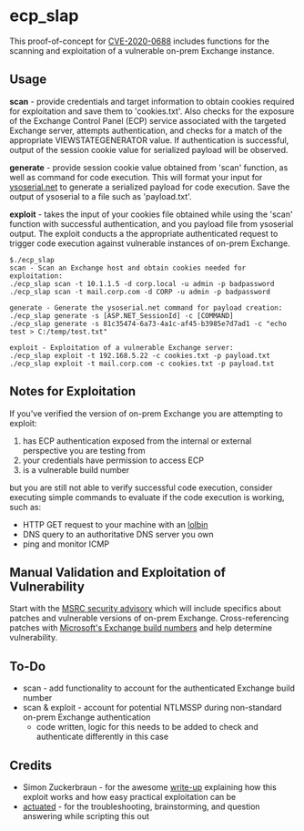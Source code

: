 
# ecp_slap
This proof-of-concept for [CVE-2020-0688](https://cve.mitre.org/cgi-bin/cvename.cgi?name=CVE-2020-0688)  includes functions for the scanning and exploitation of a vulnerable on-prem Exchange instance.  

## Usage
**scan** - provide credentials and target information to obtain cookies required for exploitation and save them to 'cookies.txt'. Also checks for the exposure of the Exchange Control Panel (ECP) service associated with the targeted Exchange server, attempts authentication, and checks for a match of the appropriate VIEWSTATEGENERATOR value. If authentication is successful, output of the session cookie value for serialized payload will be observed.

**generate** -  provide session cookie value obtained from 'scan' function, as well as command for code execution. This will format your input for [ysoserial.net](https://github.com/pwntester/ysoserial.net)  to generate a serialized payload for code execution. Save the output of ysoserial to a file such as 'payload.txt'.

**exploit** - takes the input of your cookies file obtained while using the 'scan' function with successful authentication, and you payload file from ysoserial output. The exploit conducts a the appropriate authenticated request to trigger code execution against vulnerable instances of on-prem Exchange.
```
$./ecp_slap
scan - Scan an Exchange host and obtain cookies needed for exploitation:
./ecp_slap scan -t 10.1.1.5 -d corp.local -u admin -p badpassword 
./ecp_slap scan -t mail.corp.com -d CORP -u admin -p badpassword 

generate - Generate the ysoserial.net command for payload creation:
./ecp_slap generate -s [ASP.NET_SessionId] -c [COMMAND]
./ecp_slap generate -s 81c35474-6a73-4a1c-af45-b3985e7d7ad1 -c "echo test > C:/temp/test.txt"

exploit - Exploitation of a vulnerable Exchange server:
./ecp_slap exploit -t 192.168.5.22 -c cookies.txt -p payload.txt
./ecp_slap exploit -t mail.corp.com -c cookies.txt -p payload.txt

```
## Notes for Exploitation 

If you've verified the version of on-prem Exchange you are attempting to exploit:
1. has ECP authentication exposed from the internal or external perspective you are testing from 
2. your credentials have permission to access ECP
2. is a vulnerable build number

but you are still not able to verify successful code execution, consider executing simple commands to evaluate if the code execution is working, such as:
- HTTP GET request to your machine with an [lolbin](https://lolbas-project.github.io/)
- DNS query to an authoritative DNS server you own
- ping and monitor ICMP 


## Manual Validation and Exploitation of Vulnerability 

Start with the [MSRC security advisory](https://portal.msrc.microsoft.com/en-US/security-guidance/advisory/CVE-2020-0688)  which will include specifics about patches and vulnerable versions of on-prem Exchange. Cross-referencing patches with [Microsoft's Exchange build numbers](https://docs.microsoft.com/en-us/exchange/new-features/build-numbers-and-release-dates?view=exchserver-2019) and help determine vulnerability.



## To-Do

- scan - add functionality to account for the authenticated Exchange build number
- scan & exploit - account for potential NTLMSSP during non-standard on-prem Exchange authentication
  - code written, logic for this needs to be added to check and authenticate differently in this case


## Credits

- Simon Zuckerbraun - for the awesome [write-up](https://www.thezdi.com/blog/2020/2/24/cve-2020-0688-remote-code-execution-on-microsoft-exchange-server-through-fixed-cryptographic-keys) explaining how this exploit works and how easy practical exploitation can be
- [actuated](https://github.com/actuated) - for the troubleshooting, brainstorming, and question answering while scripting this out
